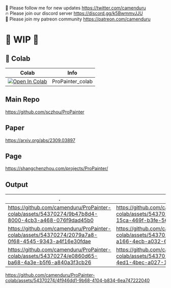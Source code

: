 🐣 Please follow me for new updates https://twitter.com/camenduru <br />
🔥 Please join our discord server https://discord.gg/k5BwmmvJJU <br />
🥳 Please join my patreon community https://patreon.com/camenduru <br />

# 🚦 WIP 🚦

## 🦒 Colab

| Colab | Info
| --- | --- |
[![Open In Colab](https://colab.research.google.com/assets/colab-badge.svg)](https://colab.research.google.com/github/camenduru/ProPainter-colab/blob/main/ProPainter_colab.ipynb) | ProPainter_colab

## Main Repo
https://github.com/sczhou/ProPainter

## Paper
https://arxiv.org/abs/2309.03897

## Page
https://shangchenzhou.com/projects/ProPainter/

## Output

| . | .
| --- | --- |
https://github.com/camenduru/ProPainter-colab/assets/54370274/9b47b8d4-8000-4cb3-a468-076f9dad45b0 | https://github.com/camenduru/ProPainter-colab/assets/54370274/af3e7412-15ca-469f-b3fe-56e643d51876
https://github.com/camenduru/ProPainter-colab/assets/54370274/2079a7a8-0f68-4545-9343-a4f16e30fdae | https://github.com/camenduru/ProPainter-colab/assets/54370274/f8e46128-a166-4ecb-a032-6507111faf9f
https://github.com/camenduru/ProPainter-colab/assets/54370274/e0860d65-ba68-4a3e-b5f6-a840a3f3cb26 | https://github.com/camenduru/ProPainter-colab/assets/54370274/d72cdcc6-4ed1-4bec-a027-1c2fc6946d66

https://github.com/camenduru/ProPainter-colab/assets/54370274/4f946dd1-9b68-4104-b834-6ea747222040